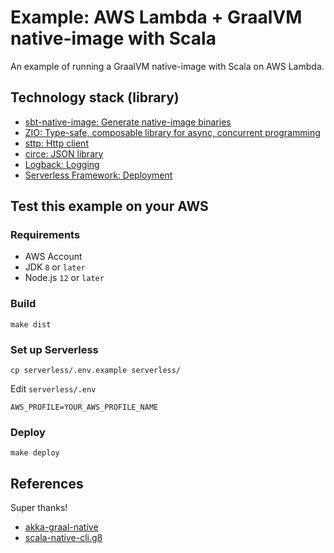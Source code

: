 # Example: AWS Lambda + GraalVM native-image with Scala

An example of running a GraalVM native-image with Scala on AWS Lambda.

## Technology stack (library)

- [sbt-native-image: Generate native-image binaries](https://github.com/scalameta/sbt-native-image)
- [ZIO: Type-safe, composable library for async, concurrent programming](https://github.com/zio/zio)
- [sttp: Http client](https://github.com/softwaremill/sttp)
- [circe: JSON library](https://github.com/circe/circe)
- [Logback: Logging](https://github.com/qos-ch/logback)
- [Serverless Framework: Deployment](https://github.com/serverless/serverless)

## Test this example on your AWS

### Requirements

- AWS Account
- JDK `8` or `later`
- Node.js `12` or `later`

### Build

    make dist

### Set up Serverless

    cp serverless/.env.example serverless/

Edit `serverless/.env`

```
AWS_PROFILE=YOUR_AWS_PROFILE_NAME
```

### Deploy

    make deploy

## References

Super thanks!

- [akka-graal-native](https://github.com/vmencik/akka-graal-native)
- [scala-native-cli.g8](https://github.com/takezoe/scala-native-cli.g8)
